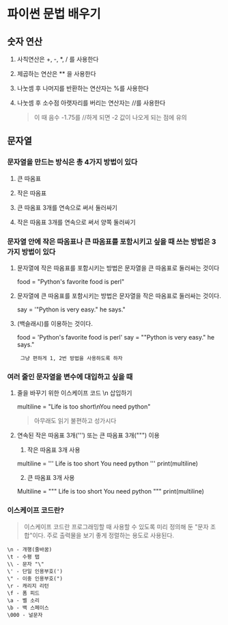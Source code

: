 ﻿# 파이썬 문법 배우기

## 숫자 연산

1. 사칙연산은 +, -, *, / 를 사용한다

2. 제곱하는 연산은 ** 을 사용한다

3. 나눗셈 후 나머지를 반환하는 연산자는 %를 사용한다

4. 나눗셈 후 소수점 아랫자리를 버리는 연산자는 //를 사용한다
   > 이 때 음수 -1.75를 //하게 되면 -2 값이 나오게 되는 점에 유의

## 문자열

### 문자열을 만드는 방식은 총 4가지 방법이 있다

1. 큰 따옴표

2. 작은 따옴표

3. 큰 따옴표 3개를 연속으로 써서 둘러싸기

4. 작은 따옴표 3개를 연속으로 써서 양쪽 둘러싸기


### 문자열 안에 작은 따옴표나 큰 따옴표를 포함시키고 싶을 때 쓰는 방법은 3가지 방법이 있다

1. 문자열에 작은 따옴표를 포함시키는 방법은 문자열을 큰 따옴표로 둘러싸는 것이다

	food = "Python's favorite food is perl"
    

2. 문자열에 큰 따옴표를 포함시키는 방법은 문자열을 작은 따옴표로 둘러싸는 것이다.

	say = '"Python is very easy." he says."
    
3. \(백슬래시)를 이용하는 것이다.

	food = 'Python\'s favorite food is perl'
	say = "\"Python is very easy.\" he says."

    	그냥 편하게 1, 2번 방법을 사용하도록 하자

### 여러 줄인 문자열을 변수에 대입하고 싶을 때

1. 줄을 바꾸기 위한 이스케이프 코드 \n 삽입하기

	multiline = "Life is too short\nYou need python"
	> 아무래도 읽기 불편하고 성가시다
	

2. 연속된 작은 따옴표 3개(''') 또는 큰 따옴표 3개(""") 이용

	1) 작은 따옴표 3개 사용

	multiline = '''
	Life is too short
	You need python
	'''
	print(multiline)	
	
	2) 큰 따옴표 3개 사용
	
	Multiline = """
	Life is too short
	You need python
	"""
	print(multiline)		


### 이스케이프 코드란?

> 이스케이프 코드란 프로그래밍할 때 사용할 수 있도록 미리 정의해 둔 "문자 조합"이다.
주로 출력물을 보기 좋게 정렬하는 용도로 사용된다.

	\n - 개행(줄바꿈)
	\t - 수평 탭
	\\ - 문자 "\"
	\' - 단일 인용부호(')
	\" - 이중 인용부호(")
	\r - 캐리지 리턴
	\f - 폼 피드
	\a - 벨 소리
	\b - 백 스페이스
	\000 - 널문자


